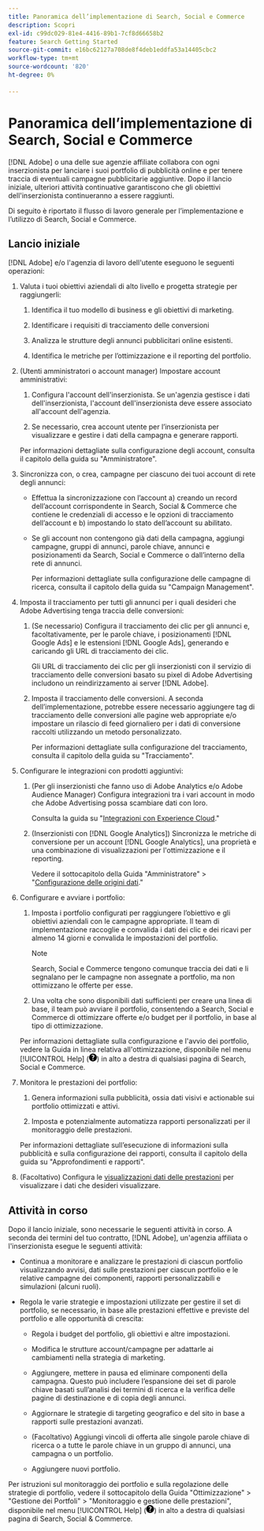 ```yaml
---
title: Panoramica dell’implementazione di Search, Social e Commerce
description: Scopri
exl-id: c99dc029-81e4-4416-89b1-7cf8d66658b2
feature: Search Getting Started
source-git-commit: e16bc62127a708de8f4deb1eddfa53a14405cbc2
workflow-type: tm+mt
source-wordcount: '820'
ht-degree: 0%

---
```


# Panoramica dell’implementazione di Search, Social e Commerce

[!DNL Adobe] o una delle sue agenzie affiliate collabora con ogni inserzionista per lanciare i suoi portfolio di pubblicità online e per tenere traccia di eventuali campagne pubblicitarie aggiuntive. Dopo il lancio iniziale, ulteriori attività continuative garantiscono che gli obiettivi dell&#39;inserzionista continueranno a essere raggiunti.

Di seguito è riportato il flusso di lavoro generale per l’implementazione e l’utilizzo di Search, Social e Commerce.

## Lancio iniziale

[!DNL Adobe] e/o l&#39;agenzia di lavoro dell&#39;utente eseguono le seguenti operazioni:

1. Valuta i tuoi obiettivi aziendali di alto livello e progetta strategie per raggiungerli:

   1. Identifica il tuo modello di business e gli obiettivi di marketing.

   1. Identificare i requisiti di tracciamento delle conversioni

   1. Analizza le strutture degli annunci pubblicitari online esistenti.

   1. Identifica le metriche per l’ottimizzazione e il reporting del portfolio.

1. (Utenti amministratori o account manager) Impostare account amministrativi:

   1. Configura l&#39;account dell&#39;inserzionista. Se un&#39;agenzia gestisce i dati dell&#39;inserzionista, l&#39;account dell&#39;inserzionista deve essere associato all&#39;account dell&#39;agenzia.

   1. Se necessario, crea account utente per l’inserzionista per visualizzare e gestire i dati della campagna e generare rapporti.

   Per informazioni dettagliate sulla configurazione degli account, consulta il capitolo della guida su &quot;Amministratore&quot;.

1. Sincronizza con, o crea, campagne per ciascuno dei tuoi account di rete degli annunci:

   * Effettua la sincronizzazione con l’account a) creando un record dell’account corrispondente in Search, Social &amp; Commerce che contiene le credenziali di accesso e le opzioni di tracciamento dell’account e b) impostando lo stato dell’account su abilitato.

   * Se gli account non contengono già dati della campagna, aggiungi campagne, gruppi di annunci, parole chiave, annunci e posizionamenti da Search, Social e Commerce o dall’interno della rete di annunci.

     Per informazioni dettagliate sulla configurazione delle campagne di ricerca, consulta il capitolo della guida su &quot;Campaign Management&quot;.

1. Imposta il tracciamento per tutti gli annunci per i quali desideri che Adobe Advertising tenga traccia delle conversioni:

   1. (Se necessario) Configura il tracciamento dei clic per gli annunci e, facoltativamente, per le parole chiave, i posizionamenti [!DNL Google Ads] e le estensioni [!DNL Google Ads], generando e caricando gli URL di tracciamento dei clic.

      Gli URL di tracciamento dei clic per gli inserzionisti con il servizio di tracciamento delle conversioni basato su pixel di Adobe Advertising includono un reindirizzamento ai server [!DNL Adobe].

   1. Imposta il tracciamento delle conversioni. A seconda dell’implementazione, potrebbe essere necessario aggiungere tag di tracciamento delle conversioni alle pagine web appropriate e/o impostare un rilascio di feed giornaliero per i dati di conversione raccolti utilizzando un metodo personalizzato.

      Per informazioni dettagliate sulla configurazione del tracciamento, consulta il capitolo della guida su &quot;Tracciamento&quot;.

1. Configurare le integrazioni con prodotti aggiuntivi:

   1. (Per gli inserzionisti che fanno uso di Adobe Analytics e/o Adobe Audience Manager) Configura integrazioni tra i vari account in modo che Adobe Advertising possa scambiare dati con loro.

      Consulta la guida su &quot;[Integrazioni con Experience Cloud](/help/integrations/home.md).&quot;

   1. (Inserzionisti con [!DNL Google Analytics]) Sincronizza le metriche di conversione per un account [!DNL Google Analytics], una proprietà e una combinazione di visualizzazioni per l&#39;ottimizzazione e il reporting.

      Vedere il sottocapitolo della Guida &quot;Amministratore&quot; > &quot;[Configurazione delle origini dati](/help/search-social-commerce/admin/data-sources/data-source-about.md).&quot;

1. Configurare e avviare i portfolio:

   1. Imposta i portfolio configurati per raggiungere l’obiettivo e gli obiettivi aziendali con le campagne appropriate. Il team di implementazione raccoglie e convalida i dati dei clic e dei ricavi per almeno 14 giorni e convalida le impostazioni del portfolio.

      >[!NOTE]
      >
      >Search, Social e Commerce tengono comunque traccia dei dati e li segnalano per le campagne non assegnate a portfolio, ma non ottimizzano le offerte per esse.

   1. Una volta che sono disponibili dati sufficienti per creare una linea di base, il team può avviare il portfolio, consentendo a Search, Social e Commerce di ottimizzare offerte e/o budget per il portfolio, in base al tipo di ottimizzazione.

   Per informazioni dettagliate sulla configurazione e l&#39;avvio dei portfolio, vedere la Guida in linea relativa all&#39;ottimizzazione, disponibile nel menu [!UICONTROL Help] (![Menu Guida](/help/search-social-commerce/assets/help-main-menu.png "Menu Guida")) in alto a destra di qualsiasi pagina di Search, Social e Commerce.

1. Monitora le prestazioni dei portfolio:

   1. Genera informazioni sulla pubblicità, ossia dati visivi e actionable sui portfolio ottimizzati e attivi.

   1. Imposta e potenzialmente automatizza rapporti personalizzati per il monitoraggio delle prestazioni.

   Per informazioni dettagliate sull’esecuzione di informazioni sulla pubblicità e sulla configurazione dei rapporti, consulta il capitolo della guida su &quot;Approfondimenti e rapporti&quot;.

1. (Facoltativo) Configura le [visualizzazioni dati delle prestazioni](/help/search-social-commerce/common-tasks/data-views/data-views-about.md) per visualizzare i dati che desideri visualizzare.

## Attività in corso

Dopo il lancio iniziale, sono necessarie le seguenti attività in corso. A seconda dei termini del tuo contratto, [!DNL Adobe], un&#39;agenzia affiliata o l&#39;inserzionista esegue le seguenti attività:

* Continua a monitorare e analizzare le prestazioni di ciascun portfolio visualizzando avvisi, dati sulle prestazioni per ciascun portfolio e le relative campagne dei componenti, rapporti personalizzabili e simulazioni (alcuni ruoli).

* Regola le varie strategie e impostazioni utilizzate per gestire il set di portfolio, se necessario, in base alle prestazioni effettive e previste del portfolio e alle opportunità di crescita:

   * Regola i budget del portfolio, gli obiettivi e altre impostazioni.

   * Modifica le strutture account/campagne per adattarle ai cambiamenti nella strategia di marketing.

   * Aggiungere, mettere in pausa ed eliminare componenti della campagna. Questo può includere l’espansione dei set di parole chiave basati sull’analisi dei termini di ricerca e la verifica delle pagine di destinazione e di copia degli annunci.

   * Aggiornare le strategie di targeting geografico e del sito in base a rapporti sulle prestazioni avanzati.

   * (Facoltativo) Aggiungi vincoli di offerta alle singole parole chiave di ricerca o a tutte le parole chiave in un gruppo di annunci, una campagna o un portfolio.

   * Aggiungere nuovi portfolio.

Per istruzioni sul monitoraggio dei portfolio e sulla regolazione delle strategie di portfolio, vedere il sottocapitolo della Guida &quot;Ottimizzazione&quot; > &quot;Gestione dei Portfoli&quot; > &quot;Monitoraggio e gestione delle prestazioni&quot;, disponibile nel menu [!UICONTROL Help] (![Menu Guida](/help/search-social-commerce/assets/help-main-menu.png "Menu Guida")) in alto a destra di qualsiasi pagina di Search, Social &amp; Commerce.
